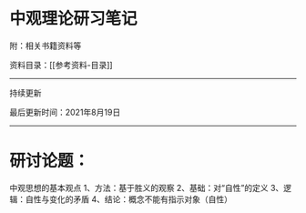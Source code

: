 # 中观理论研习笔记
附：相关书籍资料等

资料目录：[[参考资料-目录]]

----
持续更新

最后更新时间：2021年8月19日

----
 
# 研讨论题：
中观思想的基本观点
1、方法：基于胜义的观察
2、基础：对“自性”的定义
3、逻辑：自性与变化的矛盾
4、结论：概念不能有指示对象（自性）

